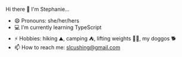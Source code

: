Hi there 👋 I'm Stephanie...

- 😄 Pronouns: she/her/hers
- 💻 I’m currently learning TypeScript
- ⚡ Hobbies: hiking ⛰️, camping ⛺, lifting weights 🏋️‍♀️, my doggos 🐕
- 📫 How to reach me: slcushing@gmail.com
